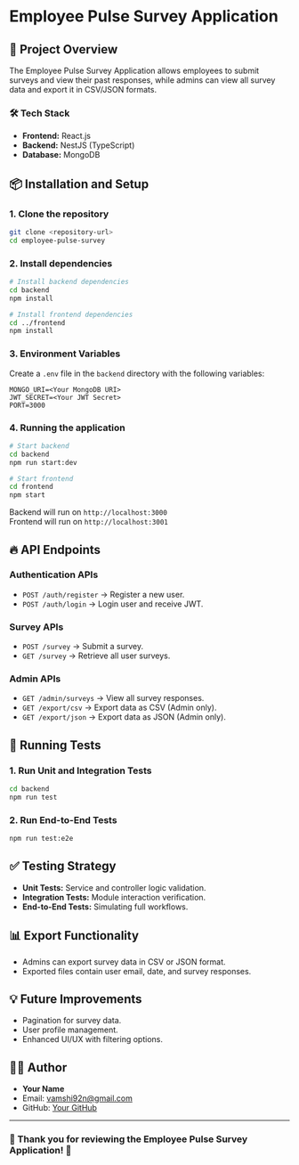 
# Employee Pulse Survey Application

## 🚀 Project Overview
The Employee Pulse Survey Application allows employees to submit surveys and view their past responses, while admins can view all survey data and export it in CSV/JSON formats.

### 🛠️ Tech Stack
- **Frontend:** React.js
- **Backend:** NestJS (TypeScript)
- **Database:** MongoDB

## 📦 Installation and Setup
### 1. Clone the repository
```bash
git clone <repository-url>
cd employee-pulse-survey
```

### 2. Install dependencies
```bash
# Install backend dependencies
cd backend
npm install

# Install frontend dependencies
cd ../frontend
npm install
```

### 3. Environment Variables
Create a `.env` file in the `backend` directory with the following variables:
```
MONGO_URI=<Your MongoDB URI>
JWT_SECRET=<Your JWT Secret>
PORT=3000
```

### 4. Running the application
```bash
# Start backend
cd backend
npm run start:dev

# Start frontend
cd frontend
npm start
```

Backend will run on `http://localhost:3000`  
Frontend will run on `http://localhost:3001`

## 🔥 API Endpoints

### **Authentication APIs**
- `POST /auth/register` → Register a new user.
- `POST /auth/login` → Login user and receive JWT.

### **Survey APIs**
- `POST /survey` → Submit a survey.
- `GET /survey` → Retrieve all user surveys.

### **Admin APIs**
- `GET /admin/surveys` → View all survey responses.
- `GET /export/csv` → Export data as CSV (Admin only).
- `GET /export/json` → Export data as JSON (Admin only).

## 🧪 Running Tests
### 1. Run Unit and Integration Tests
```bash
cd backend
npm run test
```

### 2. Run End-to-End Tests
```bash
npm run test:e2e
```

## ✅ Testing Strategy
- **Unit Tests:** Service and controller logic validation.
- **Integration Tests:** Module interaction verification.
- **End-to-End Tests:** Simulating full workflows.

## 📊 Export Functionality
- Admins can export survey data in CSV or JSON format.
- Exported files contain user email, date, and survey responses.

## 💡 Future Improvements
- Pagination for survey data.
- User profile management.
- Enhanced UI/UX with filtering options.

## 👨‍💻 Author
- **Your Name**
- Email: vamshi92n@gmail.com
- GitHub: [Your GitHub](https://github.com/yvamsineeluri1)

---

### 🎯 Thank you for reviewing the Employee Pulse Survey Application! 🚀
